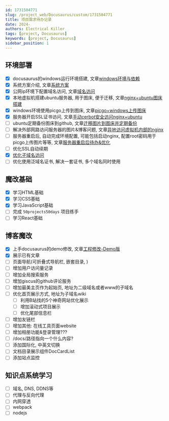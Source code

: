 ```yaml
---
id: 1731504771
slug: /project_web/Docusaurus/custom/1731504771
title: 项目需求待办记录
date: 2024-
authors: Electrical Killer
tags: [project, Docusaurus]
keywords: [project, Docusaurus]
sidebar_position: 1
---
```



## 环境部署

- [x] docusaurus的windows运行环境搭建, 文章[windows环境与依赖](https://https://wiki.eksnotebook.com/docs/project_web/Docusaurus/deploy/1731504810)
- [x] 系统方案介绍, 文章[系统方案](https://wiki.eksnotebook.com/docs/project_web/Docusaurus/deploy/1731504831)
- [x] 公网ip环境下配置域名访问, 文章[域名访问](https://wiki.eksnotebook.com/docs/project_web/Docusaurus/deploy/1731504837)
- [x] 本地虚拟机搭建ubuntu服务器, 用于图床, 便于迁移, 文章[nginx+ubuntu图床搭建](https://wiki.eksnotebook.com/docs/project_web/Docusaurus/deploy/1731504844)
- [x] windows环境使用picgo上传到图床, 文章[picgo+windows上传图床](https://wiki.eksnotebook.com/docs/project_web/Docusaurus/deploy/1731504852)
- [x] 服务器开启SSL证书访问, 文章[手动cerbot安全访问nginx+ubuntu](https://wiki.eksnotebook.com/docs/project_web/Docusaurus/deploy/1731504861)
- [ ] ubuntu定期备份图床到github, 文章[迁移图片到图床并定期备份](https://wiki.eksnotebook.com/docs/project_web/Docusaurus/deploy/1731504871)
- [ ] 解决外部网路访问服务器的图片&博客问题, 文章[异地访问虚拟机内部的nginx](https://wiki.eksnotebook.com/docs/project_web/Docusaurus/deploy/1731504883)
- [ ] 服务器重启后, 自动完成环境配置, 可能包括启动nginx, 配置root密码用于picgo上传图片等等, 文章[服务器重启后待办&优化](https://wiki.eksnotebook.com/docs/project_web/Docusaurus/deploy/1731504891)
- [ ] 优化SSL自动续期
- [x] [优化子域名访问](https://wiki.eksnotebook.com/docs/project_web/Docusaurus/deploy/1731584915)
- [ ] 优化使用泛域名证书, 解决一套证书, 多个域名同时使用

## 魔改基础

- [x] 学习HTML基础
- [x] 学习CSS基础
- [x] 学习JavaScript基础
- [ ] 完成 `50projects50days` 项目练手
- [ ] 学习React基础

## 博客魔改

- [x] 上手docusaurus的demo修改, 文章[工程修改-Demo版](https://wiki.eksnotebook.com/docs/project_web/Docusaurus/custom/1731504816)
- [x] 展示已有文章
- [ ] 页面导航(可折叠式导航栏, 嵌套目录, )
- [ ] 增加用户访问量记录
- [ ] 增加全局搜索服务
- [ ] 增加giscus的github评论服务
- [ ] 增加最美主页作为起始页, 地址为二级域名或者www的子域名
- [ ] 优化首页展示方式, 地址为子域名wiki
    - [ ] 利用B站找的5个神奇网站优化展示
    - [ ] 增加滚动式项目展示
    - [ ] 优化尾部信息栏
- [ ] 增加友链栏
- [ ] 增加其他: 在线工具页面website
- [ ] 增加相册功能&登录管理???
- [ ] /docs/路径指向一个什么内容?
- [ ] 添加国际化, 中英文切换
- [ ] 文档目录展示组件DocCardList
- [ ] 添加站点监控

## 知识点系统学习

- [ ] 域名, DNS, DDNS等
- [ ] 代理与反向代理
- [ ] 内网穿透
- [ ] webpack
- [ ] nodejs
